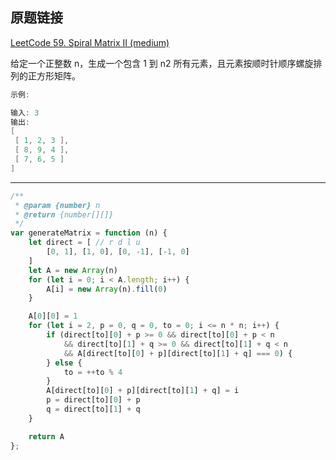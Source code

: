## 原题链接

[LeetCode 59. Spiral Matrix II (medium)](https://leetcode-cn.com/problems/spiral-matrix-ii/)


给定一个正整数 n，生成一个包含 1 到 n2 所有元素，且元素按顺时针顺序螺旋排列的正方形矩阵。

```cpp
示例:

输入: 3
输出:
[
 [ 1, 2, 3 ],
 [ 8, 9, 4 ],
 [ 7, 6, 5 ]
]
```

----


```javascript
/**
 * @param {number} n
 * @return {number[][]}
 */
var generateMatrix = function (n) {
    let direct = [ // r d l u
        [0, 1], [1, 0], [0, -1], [-1, 0]
    ]
    let A = new Array(n)
    for (let i = 0; i < A.length; i++) {
        A[i] = new Array(n).fill(0)
    }

    A[0][0] = 1
    for (let i = 2, p = 0, q = 0, to = 0; i <= n * n; i++) {
        if (direct[to][0] + p >= 0 && direct[to][0] + p < n
            && direct[to][1] + q >= 0 && direct[to][1] + q < n
            && A[direct[to][0] + p][direct[to][1] + q] === 0) {
        } else {
            to = ++to % 4
        }
        A[direct[to][0] + p][direct[to][1] + q] = i
        p = direct[to][0] + p
        q = direct[to][1] + q
    }

    return A
};
```
